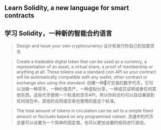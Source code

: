 ## Learn Solidity, a new language for smart contracts
## 学习 Solidity，一种新的智能合约语言

> Design and issue your own cryptocurrency
> 设计和发行你自己的加密货币

> Create a tradeable digital token that can be used as a currency, a representation of an asset, a virtual share, a proof of membership or anything at all. These tokens use a standard coin API so your contract will be automatically compatible with any wallet, other contract or exchange also using this standard.
> 创建一种可交易的数字代币，它可以当做一种货币，一种价值资产，一种虚拟分享，一种成员证明或者任何其他东西。这些代币使用一个标准的货币API，所以你的合约可以自动兼容到任何钱包中。其他的合同或交易也使用的是这个标准。

> The total amount of tokens in circulation can be set to a simple fixed amount or fluctuate based on any programmed ruleset.
> 流通中的代币总量可以设置为一个简单的固定值，也可以更加设置的规则进行波动。
